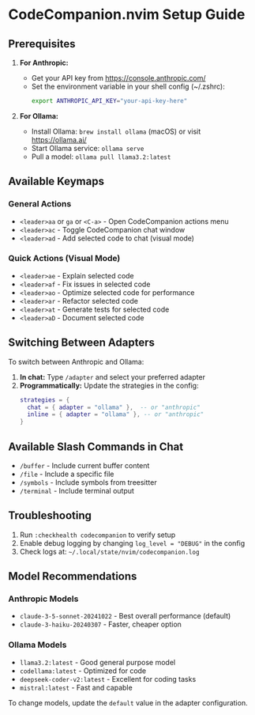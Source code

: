 # CodeCompanion.nvim Setup Guide

## Prerequisites

1. **For Anthropic:**

   - Get your API key from https://console.anthropic.com/
   - Set the environment variable in your shell config (~/.zshrc):
     ```bash
     export ANTHROPIC_API_KEY="your-api-key-here"
     ```

2. **For Ollama:**
   - Install Ollama: `brew install ollama` (macOS) or visit https://ollama.ai/
   - Start Ollama service: `ollama serve`
   - Pull a model: `ollama pull llama3.2:latest`

## Available Keymaps

### General Actions

- `<leader>aa` or `ga` or `<C-a>` - Open CodeCompanion actions menu
- `<leader>ac` - Toggle CodeCompanion chat window
- `<leader>ad` - Add selected code to chat (visual mode)

### Quick Actions (Visual Mode)

- `<leader>ae` - Explain selected code
- `<leader>af` - Fix issues in selected code
- `<leader>ao` - Optimize selected code for performance
- `<leader>ar` - Refactor selected code
- `<leader>at` - Generate tests for selected code
- `<leader>aD` - Document selected code

## Switching Between Adapters

To switch between Anthropic and Ollama:

1. **In chat:** Type `/adapter` and select your preferred adapter
2. **Programmatically:** Update the strategies in the config:
   ```lua
   strategies = {
     chat = { adapter = "ollama" },  -- or "anthropic"
     inline = { adapter = "ollama" }, -- or "anthropic"
   }
   ```

## Available Slash Commands in Chat

- `/buffer` - Include current buffer content
- `/file` - Include a specific file
- `/symbols` - Include symbols from treesitter
- `/terminal` - Include terminal output

## Troubleshooting

1. Run `:checkhealth codecompanion` to verify setup
2. Enable debug logging by changing `log_level = "DEBUG"` in the config
3. Check logs at: `~/.local/state/nvim/codecompanion.log`

## Model Recommendations

### Anthropic Models

- `claude-3-5-sonnet-20241022` - Best overall performance (default)
- `claude-3-haiku-20240307` - Faster, cheaper option

### Ollama Models

- `llama3.2:latest` - Good general purpose model
- `codellama:latest` - Optimized for code
- `deepseek-coder-v2:latest` - Excellent for coding tasks
- `mistral:latest` - Fast and capable

To change models, update the `default` value in the adapter configuration.
